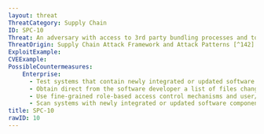 ```yaml
---
layout: threat
ThreatCategory: Supply Chain
ID: SPC-10
Threat: An adversary with access to 3rd party bundling processes and tools can implant malicious software in a system during the hardware-software integration phase.
ThreatOrigin: Supply Chain Attack Framework and Attack Patterns [^142]
ExploitExample:
CVEExample:
PossibleCountermeasures:
    Enterprise:
      - Test systems that contain newly integrated or updated software components to detect incorrect function or anomalous behavior prior to production use
      - Obtain direct from the software developer a list of files changed by the installation or upgrade process, and if possible, strong cryptographic hashes for file updates that are configuration-independent and should produce known values
      - Use fine-grained role-based access control mechanisms and user/service roles that reduce the potential that malicious installation or upgrade packages can introduce malware outside of files and directories allocated to the associated software
      - Scan systems with newly integrated or updated software components for indicators of compromise prior to production use
title: SPC-10
rawID: 10
---
```

